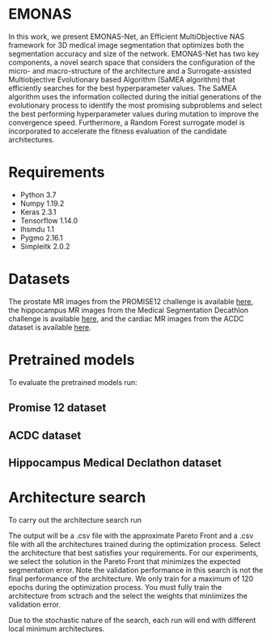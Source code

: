# EMONAS
In this work, we present EMONAS-Net, an Efficient MultiObjective NAS framework for 3D medical image segmentation that optimizes both the segmentation accuracy and size of the network.  EMONAS-Net has two key components, a novel search space that considers the configuration of the micro- and macro-structure of the architecture and a Surrogate-assisted Multiobjective Evolutionary based Algorithm (SaMEA algorithm) that efficiently searches for the best hyperparameter values. The SaMEA algorithm uses the information collected during the initial generations of the evolutionary process to identify the most promising subproblems and select the best performing hyperparameter values during mutation to improve the convergence speed. Furthermore, a Random Forest surrogate model is incorporated to accelerate the fitness evaluation of the candidate architectures.

# Requirements
* Python 3.7
* Numpy 1.19.2
* Keras 2.3.1
* Tensorflow 1.14.0
* lhsmdu 1.1
* Pygmo 2.16.1
* Simpleitk 2.0.2

# Datasets
The prostate MR images from the PROMISE12 challenge is available [here](https://promise12.grand-challenge.org/), the hippocampus MR images from the Medical Segmentation Decathlon challenge is available [here](http://medicaldecathlon.com/), and the cardiac MR images from the ACDC dataset is available [here](https://www.creatis.insa-lyon.fr/Challenge/acdc/).   

# Pretrained models
To evaluate the pretrained models run: 
## Promise 12 dataset

## ACDC dataset

## Hippocampus Medical Declathon dataset

# Architecture search 
To carry out the architecture search run

The output will  be a .csv file with the approximate Pareto Front and a .csv file with all the architectures trained during the optimization process. Select the architecture that best satisfies your requirements. For our experiments, we select the solution in the Pareto Front that minimizes the expected segmentation error. Note the validation performance in this search is not the final performance of the architecture. We only train for a maximum of 120 epochs during the optimization process. You must fully train the architecture from sctrach and the select the weights that miniimizes the validation error. 

Due to the stochastic nature of the search, each run will end with different local minimum architectures.  


